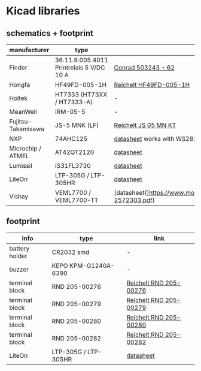 # Kicad libraries

## schematics + footprint

manufacturer | type |  link
------------ | ----- | --------
Finder | 36.11.9.005.4011 Printrelais 5 V/DC 10 A | [Conrad 503243 - 62](https://www.conrad.de/de/p/finder-36-11-9-005-4011-printrelais-5-v-dc-10-a-1-wechsler-1-st-503243.html)
Hongfa | HF49FD-005-1H | [Reichelt HF49FD-005-1H](https://www.reichelt.de/slimline-relais-5v-1-schliesser-5a-rt-iii-hf49fd-005-1h-p126939.html)
Holtek | HT7333 (HT73XX / HT7333-A) | - 
MeanWell | IRM-05-5 | - |
Fujitsu-Takamisawa | JS-5 MNK (LF) | [Reichelt JS 05 MN KT](https://www.reichelt.de/miniatur-leistungsrelais-js-5v-1-schliesser-8a-js-05-mn-kt-p79417.html)
NXP | 74AHC125 | [datasheet](https://cdn-shop.adafruit.com/datasheets/74AHC125.pdf) works with WS2812b
Microchip / ATMEL | AT42QT2120 | [datasheet](https://www.microchip.com/content/dam/mchp/documents/OTH/ProductDocuments/DataSheets/doc9634.pdf)
Lumissil | IS31FL3730 | [datasheet](https://www.mouser.de/datasheet/2/198/IS31FL3730_DS-1949579.pdf)
LiteOn | LTP-305G / LTP-305HR | [datasheet](https://eu.mouser.com/datasheet/2/239/LTP-305HR-1141619.pdf)
Vishay | VEML7700 / VEML7700-TT | [datasheet(]https://www.mouser.de/datasheet/2/427/VISH_S_A0012091125_1-2572303.pdf)




## footprint
info | type | link
--- | ---- | ---
battery holder | CR2032 smd | - 
buzzer | KEPO KPM-G1240A-6390 | -
terminal block | RND 205-00276 | [Reichelt  RND 205-00276](https://www.reichelt.de/loetbare-schraubklemme-2-pol-rm-5-mm-0-rnd-205-00276-p170255.html)
terminal block | RND 205-00279 | [Reichelt RND 205-00279](https://www.reichelt.de/loetbare-schraubklemme-5-pol-rm-5-mm-0-rnd-205-00279-p170258.html)
terminal block | RND 205-00280 | [Reichelt RND 205-00280](https://www.reichelt.de/loetbare-schraubklemme-6-pol-rm-5-mm-0-rnd-205-00280-p170259.html)
terminal block | RND 205-00282 | [Reichelt RND 205-00282](https://www.reichelt.de/loetbare-schraubklemme-8-pol-rm-5-mm-0-rnd-205-00282-p170261.html)
LiteOn | LTP-305G / LTP-305HR | [datasheet](https://eu.mouser.com/datasheet/2/239/LTP-305HR-1141619.pdf)
